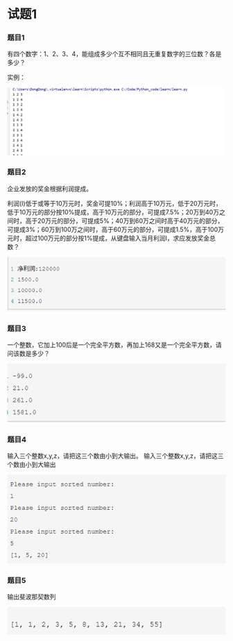 # 试题1

### 题目1

有四个数字：1、2、3、4，能组成多少个互不相同且无重复数字的三位数？各是多少？

实例：

![image-20191222154826703](试题1.assets/image-20191222154826703.png)

### 题目2

企业发放的奖金根据利润提成。

利润(I)低于或等于10万元时，奖金可提10%；利润高于10万元，低于20万元时，低于10万元的部分按10%提成，高于10万元的部分，可提成7.5%；20万到40万之间时，高于20万元的部分，可提成5%；40万到60万之间时高于40万元的部分，可提成3%；60万到100万之间时，高于60万元的部分，可提成1.5%，高于100万元时，超过100万元的部分按1%提成，从键盘输入当月利润I，求应发放奖金总数？

![image-20191222154833948](试题1.assets/image-20191222154833948.png)

### 题目3

一个整数，它加上100后是一个完全平方数，再加上168又是一个完全平方数，请问该数是多少？

![image-20191222154851733](试题1.assets/image-20191222154851733.png)

### 题目4

输入三个整数x,y,z，请把这三个数由小到大输出。
输入三个整数x,y,z，请把这三个数由小到大输出

![image-20191222154900299](试题1.assets/image-20191222154900299.png)

### 题目5

输出斐波那契数列

![image-20191222154907746](试题1.assets/image-20191222154907746.png)

